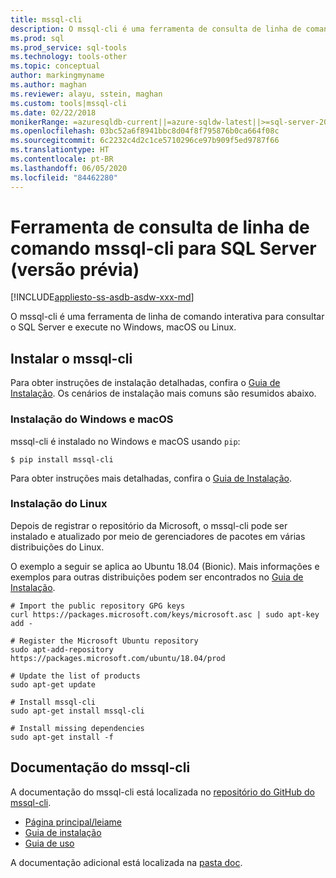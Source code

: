 ```yaml
---
title: mssql-cli
description: O mssql-cli é uma ferramenta de consulta de linha de comando interativa para SQL Server que é executada no Windows, no macOS ou no Linux.
ms.prod: sql
ms.prod_service: sql-tools
ms.technology: tools-other
ms.topic: conceptual
author: markingmyname
ms.author: maghan
ms.reviewer: alayu, sstein, maghan
ms.custom: tools|mssql-cli
ms.date: 02/22/2018
monikerRange: =azuresqldb-current||=azure-sqldw-latest||>=sql-server-2016||=sqlallproducts-allversions||>=sql-server-linux-2017
ms.openlocfilehash: 03bc52a6f8941bbc8d04f8f795876b0ca664f08c
ms.sourcegitcommit: 6c2232c4d2c1ce5710296ce97b909f5ed9787f66
ms.translationtype: HT
ms.contentlocale: pt-BR
ms.lasthandoff: 06/05/2020
ms.locfileid: "84462280"
---
```

# <a name="mssql-cli-command-line-query-tool-for-sql-server-preview"></a>Ferramenta de consulta de linha de comando mssql-cli para SQL Server (versão prévia)

[!INCLUDE[appliesto-ss-asdb-asdw-xxx-md](../includes/appliesto-ss-asdb-asdw-xxx-md.md)]

O mssql-cli é uma ferramenta de linha de comando interativa para consultar o SQL Server e execute no Windows, macOS ou Linux.

## <a name="install-mssql-cli"></a>Instalar o mssql-cli

Para obter instruções de instalação detalhadas, confira o [Guia de Instalação](https://github.com/dbcli/mssql-cli/tree/master/doc/installation). Os cenários de instalação mais comuns são resumidos abaixo.

### <a name="windows-and-macos-installation"></a>Instalação do Windows e macOS

mssql-cli é instalado no Windows e macOS usando `pip`:

```$ pip install mssql-cli```

Para obter instruções mais detalhadas, confira o [Guia de Instalação](https://github.com/dbcli/mssql-cli/tree/master/doc/installation).

### <a name="linux-installation"></a>Instalação do Linux

Depois de registrar o repositório da Microsoft, o mssql-cli pode ser instalado e atualizado por meio de gerenciadores de pacotes em várias distribuições do Linux.

O exemplo a seguir se aplica ao Ubuntu 18.04 (Bionic). Mais informações e exemplos para outras distribuições podem ser encontrados no [Guia de Instalação](https://github.com/dbcli/mssql-cli/tree/master/doc/installation).

```
# Import the public repository GPG keys
curl https://packages.microsoft.com/keys/microsoft.asc | sudo apt-key add -

# Register the Microsoft Ubuntu repository
sudo apt-add-repository https://packages.microsoft.com/ubuntu/18.04/prod

# Update the list of products
sudo apt-get update

# Install mssql-cli
sudo apt-get install mssql-cli

# Install missing dependencies
sudo apt-get install -f
```

## <a name="mssql-cli-documentation"></a>Documentação do mssql-cli

A documentação do mssql-cli está localizada no [repositório do GitHub do mssql-cli](https://github.com/dbcli/mssql-cli).

- [Página principal/leiame](https://github.com/dbcli/mssql-cli)
- [Guia de instalação](https://github.com/dbcli/mssql-cli/tree/master/doc/installation)
- [Guia de uso](https://github.com/dbcli/mssql-cli/blob/master/doc/usage_guide.md)

A documentação adicional está localizada na [pasta doc](https://github.com/dbcli/mssql-cli/tree/master/doc).
